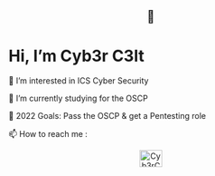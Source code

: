 <h2 align="center">👋</h2> 
<h1 align="left">Hi, I’m Cyb3r C3lt</h1>

👀 I’m interested in ICS Cyber Security

🌱 I’m currently studying for the OSCP

🥅 2022 Goals: Pass the OSCP & get a Pentesting role

📫 How to reach me :
<p align="center">
<a href="https://twitter.com/cyb3rc3lt" target="blank"><img align="center" src="https://cdn.jsdelivr.net/npm/simple-icons@3.0.1/icons/twitter.svg" alt="Cyb3rC3lt" height="30" width="40" /></a>
</p>
